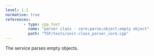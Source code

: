 ```yaml
---
level: 1.1
normative: true
references:
        - type: cpp_test
          name: "parser class - core;parse;object;empty object"
          path: "TSF/tests/unit-class_parser_core.cpp"
---
```


The service parses empty objects.